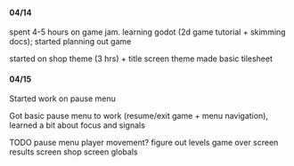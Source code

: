 #### 04/14

spent 4-5 hours on game jam. learning godot (2d game tutorial + skimming docs); started planning out game

started on shop theme (3 hrs) + title screen theme
made basic tilesheet

#### 04/15

Started work on pause menu

Got basic pause menu to work (resume/exit game + menu navigation), learned a bit about focus and signals

TODO pause menu
player movement?
figure out levels
game over screen
results screen
shop screen
globals